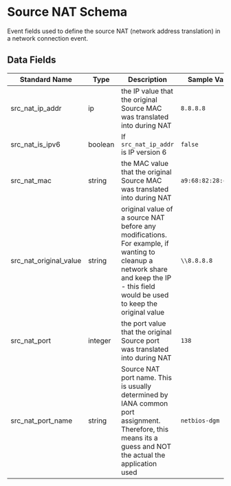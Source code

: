 # Source NAT Schema

Event fields used to define the source NAT (network address translation) in a network connection event.

## Data Fields

| Standard Name | Type | Description | Sample Value |
|--------|---------|-------|-------|
| src_nat_ip_addr        | ip      | the IP value that the original Source MAC was translated into during NAT                                                                                                          | `8.8.8.8`           |
| src_nat_is_ipv6        | boolean | If `src_nat_ip_addr` is IP version 6                                                                                                                                              | `false`             |
| src_nat_mac            | string  | the MAC value that the original Source MAC was translated into during NAT                                                                                                         | `a9:68:82:28:c4:6d` |
| src_nat_original_value | string  | original value of a source NAT before any modifications. For example, if wanting to cleanup a network share and keep the IP - this field would be used to keep the original value | `\\8.8.8.8`         |
| src_nat_port           | integer | the port value that the original Source port was translated into during NAT                                                                                                       | `138`               |
| src_nat_port_name      | string  | Source NAT port name. This is usually determined by IANA common port assignment. Therefore, this means its a guess and NOT the actual the application used                        | `netbios-dgm`       |
